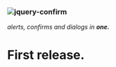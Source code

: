 ### ![jquery-confirm](https://raw.githubusercontent.com/craftpip/angular-confirm/master/angular-confirm.png "jquery-confirm")
*alerts, confirms and dialogs in* ***one.***

# First release.